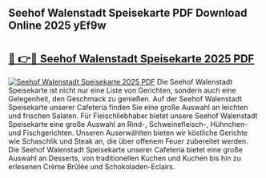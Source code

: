 ## Seehof Walenstadt Speisekarte PDF Download Online 2025 yEf9w

# <h2><a href="http://gcebow9.nevu.top/?p=Seehof+Walenstadt+Speisekarte">🔗 👉🔴 Seehof Walenstadt Speisekarte 2025 PDF</a></h2>

[![Seehof Walenstadt Speisekarte 2025 PDF](https://i.imgur.com/dBaPXMq.png)](http://gcebow9.nevu.top/?p=Seehof+Walenstadt+Speisekarte)
Die Seehof Walenstadt Speisekarte ist nicht nur eine Liste von Gerichten, sondern auch eine Gelegenheit, den Geschmack zu genießen. Auf der Seehof Walenstadt Speisekarte unserer Cafeteria finden Sie eine große Auswahl an leichten und frischen Salaten. Für Fleischliebhaber bietet unsere Seehof Walenstadt Speisekarte eine große Auswahl an Rind-, Schweinefleisch-, Hühnchen- und Fischgerichten. Unseren Auserwählten bieten wir köstliche Gerichte wie Schaschlik und Steak an, die über offenem Feuer zubereitet werden. Die Seehof Walenstadt Speisekarte unserer Cafeteria bietet eine große Auswahl an Desserts, von traditionellen Kuchen und Kuchen bis hin zu erlesenen Crème Brûlée und Schokoladen-Eclairs.
